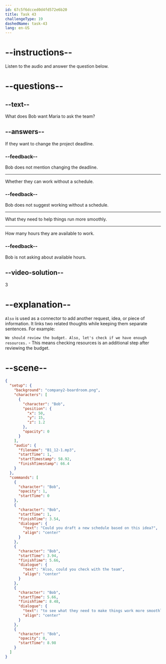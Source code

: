 ```yaml
---
id: 67c5f6dcced0d4fd572e6b20
title: Task 43
challengeType: 19
dashedName: task-43
lang: en-US
---
```


<!-- (Audio) Bob: Could you draft a new schedule based on this idea? Also, could you check with the team to see what they need to make things work more smoothly? -->

# --instructions--

Listen to the audio and answer the question below.

# --questions--

## --text--

What does Bob want Maria to ask the team?  

## --answers--

If they want to change the project deadline.  

### --feedback--

Bob does not mention changing the deadline.  

---

Whether they can work without a schedule.  

### --feedback--

Bob does not suggest working without a schedule.

---

What they need to help things run more smoothly.  

---

How many hours they are available to work.  

### --feedback--

Bob is not asking about available hours.

## --video-solution--

3  

# --explanation--

`Also` is used as a connector to add another request, idea, or piece of information. It links two related thoughts while keeping them separate sentences. For example:

`We should review the budget. Also, let's check if we have enough resources.` - This means checking resources is an additional step after reviewing the budget.

# --scene--

```json
{
  "setup": {
    "background": "company2-boardroom.png",
    "characters": [
      {
        "character": "Bob",
        "position": {
          "x": 50,
          "y": 15,
          "z": 1.2
        },
        "opacity": 0
      }
    ],
    "audio": {
      "filename": "B1_12-1.mp3",
      "startTime": 1,
      "startTimestamp": 58.92,
      "finishTimestamp": 66.4
    }
  },
  "commands": [
    {
      "character": "Bob",
      "opacity": 1,
      "startTime": 0
    },
    {
      "character": "Bob",
      "startTime": 1,
      "finishTime": 3.54,
      "dialogue": {
        "text": "Could you draft a new schedule based on this idea?",
        "align": "center"
      }
    },
    {
      "character": "Bob",
      "startTime": 3.94,
      "finishTime": 5.66,
      "dialogue": {
        "text": "Also, could you check with the team",
        "align": "center"
      }
    },
    {
      "character": "Bob",
      "startTime": 5.66,
      "finishTime": 8.48,
      "dialogue": {
        "text": "to see what they need to make things work more smoothly?",
        "align": "center"
      }
    },
    {
      "character": "Bob",
      "opacity": 0,
      "startTime": 8.98
    }
  ]
}
```
